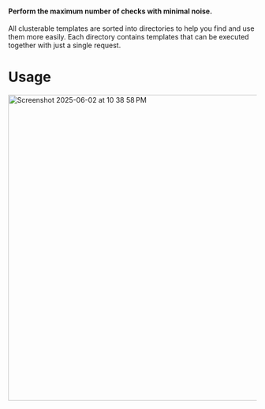 #### Perform the maximum number of checks with minimal noise.
All clusterable templates are sorted into directories to help you find and use them more easily. Each directory contains templates that can be executed together with just a single request.

# Usage
<img width="620" alt="Screenshot 2025-06-02 at 10 38 58 PM" src="https://github.com/user-attachments/assets/be2430bd-6598-4437-aa86-f154b72984c2" />
